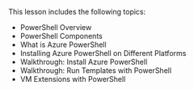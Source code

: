 

This lesson includes the following topics:

- PowerShell Overview
- PowerShell Components
- What is Azure PowerShell
- Installing Azure PowerShell on Different Platforms
- Walkthrough: Install Azure PowerShell
- Walkthrough: Run Templates with PowerShell
- VM Extensions with PowerShell
